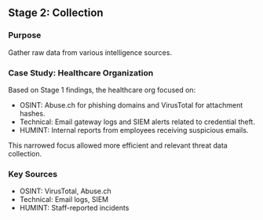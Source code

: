 ## Stage 2: Collection

### Purpose
Gather raw data from various intelligence sources.


### Case Study: Healthcare Organization
Based on Stage 1 findings, the healthcare org focused on:
- OSINT: Abuse.ch for phishing domains and VirusTotal for attachment hashes.
- Technical: Email gateway logs and SIEM alerts related to credential theft.
- HUMINT: Internal reports from employees receiving suspicious emails.

This narrowed focus allowed more efficient and relevant threat data collection.

### Key Sources
- OSINT: VirusTotal, Abuse.ch
- Technical: Email logs, SIEM
- HUMINT: Staff-reported incidents